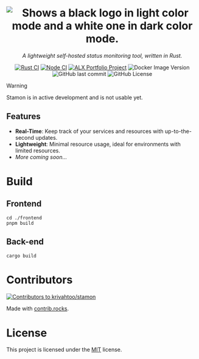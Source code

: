 <div align="center">
  <h1>
    <picture>
      <source media="(prefers-color-scheme: dark)" srcset="https://github.com/user-attachments/assets/1b384c38-7d94-4d42-90c4-098cfddf61af">
      <source media="(prefers-color-scheme: light)" srcset="https://github.com/user-attachments/assets/a7d933c6-e07a-43f6-989f-8f2224f4fdee">
      <img alt="Shows a black logo in light color mode and a white one in dark color mode." src="https://github.com/user-attachments/assets/a7d933c6-e07a-43f6-989f-8f2224f4fdee">
    </picture>
  </h1>

  *A lightweight self-hosted status monitoring tool, written in Rust.*

  [![Rust CI](https://github.com/krivahtoo/stamon/actions/workflows/rust.yml/badge.svg)](https://github.com/krivahtoo/stamon/actions/workflows/rust.yml)
  [![Node CI](https://github.com/krivahtoo/stamon/actions/workflows/node.yml/badge.svg)](https://github.com/krivahtoo/stamon/actions/workflows/node.yml)
  [![ALX Portfolio Project](https://img.shields.io/badge/ALX-Portfolio_Project-%2331c554?logo=alx&label=&labelColor=%23002B56)](https://www.alxafrica.com/)
  ![Docker Image Version](https://img.shields.io/docker/v/k4htoo/stamon?logo=docker)
  ![GitHub last commit](https://img.shields.io/github/last-commit/krivahtoo/stamon?style=flat&logo=git&logoColor=%23F05032)
  ![GitHub License](https://img.shields.io/github/license/krivahtoo/stamon)
</div>


> [!WARNING]
> Stamon is in active development and is not usable yet.
>

## Features

- **Real-Time**: Keep track of your services and resources with up-to-the-second updates.
- **Lightweight**: Minimal resource usage, ideal for environments with limited resources.
- *More coming soon...*

# Build

## Frontend

```shell
cd ./frontend
pnpm build
```

## Back-end

```shell
cargo build
```

# Contributors
<a href="https://github.com/krivahtoo/stamon/graphs/contributors">
  <img src="https://contrib.rocks/image?repo=krivahtoo/stamon" alt="Contributors to krivahtoo/stamon" />
</a>

Made with [contrib.rocks](https://contrib.rocks).

# License
This project is licensed under the [MIT](./LICENSE) license.
